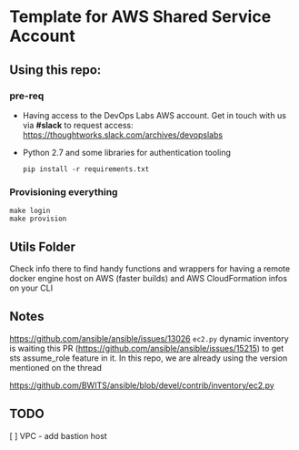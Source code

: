 # Template for AWS Shared Service Account

## Using this repo:

### pre-req
* Having access to the DevOps Labs AWS account.
  Get in touch with us via __#slack__ to request access:
  https://thoughtworks.slack.com/archives/devopslabs

* Python 2.7 and some libraries for authentication tooling
  ```
  pip install -r requirements.txt
  ```

### Provisioning everything 
```
make login
make provision
```

## Utils Folder
Check info there to find handy functions and wrappers for having a remote docker engine host on AWS (faster builds) and AWS CloudFormation infos on your CLI


## Notes
https://github.com/ansible/ansible/issues/13026
`ec2.py` dynamic inventory is waiting this PR (https://github.com/ansible/ansible/issues/15215) to get sts assume_role feature in it. In this repo, we are already using the version mentioned on the thread

https://github.com/BWITS/ansible/blob/devel/contrib/inventory/ec2.py

## TODO
[ ] VPC - add bastion host